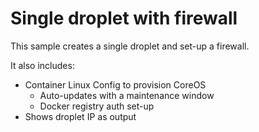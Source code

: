 # Single droplet with firewall

This sample creates a single droplet and set-up a firewall.

It also includes:

-   Container Linux Config to provision CoreOS
    -   Auto-updates with a maintenance window
    -   Docker registry auth set-up
-   Shows droplet IP as output
